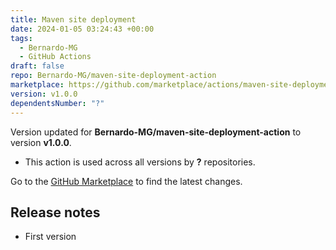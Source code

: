 ```yaml
---
title: Maven site deployment
date: 2024-01-05 03:24:43 +00:00
tags:
  - Bernardo-MG
  - GitHub Actions
draft: false
repo: Bernardo-MG/maven-site-deployment-action
marketplace: https://github.com/marketplace/actions/maven-site-deployment
version: v1.0.0
dependentsNumber: "?"
---
```



Version updated for **Bernardo-MG/maven-site-deployment-action** to version **v1.0.0**.
- This action is used across all versions by **?** repositories.

Go to the [GitHub Marketplace](https://github.com/marketplace/actions/maven-site-deployment) to find the latest changes.

## Release notes

- First version
